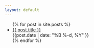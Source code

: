 ```yaml
---
layout: default
---
```


<ul>
  {% for post in site.posts %}
    <li class="blog-archive">
      <a href="{{ post.url }}">{{ post.title }}</a> <br>
       {{post.date | date: "%B %-d, %Y" }}
    </li>
  {% endfor %}
</ul>
